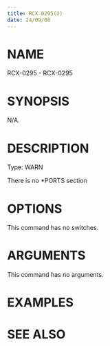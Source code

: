 ```yaml
---
title: RCX-0295(2)
date: 24/09/08
---
```


# NAME

RCX-0295 - RCX-0295

# SYNOPSIS

N/A.

# DESCRIPTION

Type: WARN

There is no *PORTS section

# OPTIONS

This command has no switches.

# ARGUMENTS

This command has no arguments.

# EXAMPLES

# SEE ALSO
